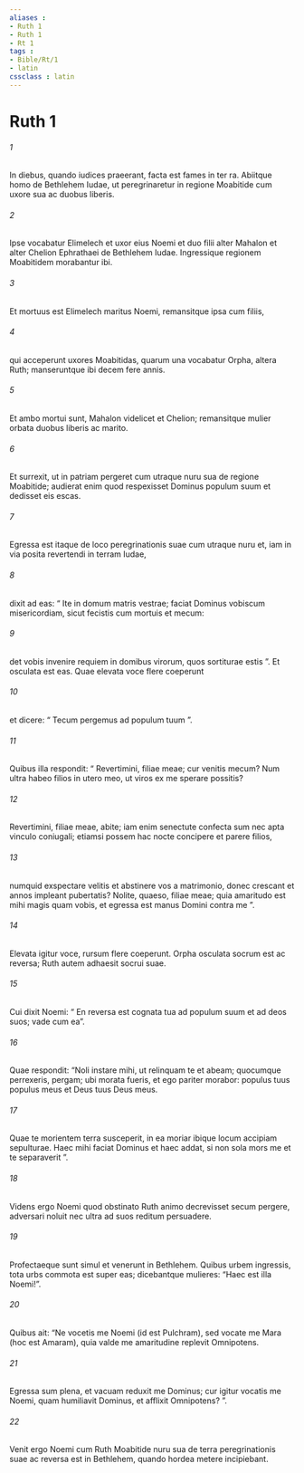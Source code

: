 ```yaml
---
aliases : 
- Ruth 1
- Ruth 1
- Rt 1
tags : 
- Bible/Rt/1
- latin
cssclass : latin
---
```


# Ruth 1

###### 1
In diebus, quando iudices praeerant, facta est fames in ter ra. Abiitque homo de Bethlehem Iudae, ut peregrinaretur in regione Moabitide cum uxore sua ac duobus liberis. 
###### 2
Ipse vocabatur Elimelech et uxor eius Noemi et duo filii alter Mahalon et alter Chelion Ephrathaei de Bethlehem Iudae. Ingressique regionem Moabitidem morabantur ibi. 
###### 3
Et mortuus est Elimelech maritus Noemi, remansitque ipsa cum filiis, 
###### 4
qui acceperunt uxores Moabitidas, quarum una vocabatur Orpha, altera Ruth; manseruntque ibi decem fere annis. 
###### 5
Et ambo mortui sunt, Mahalon videlicet et Chelion; remansitque mulier orbata duobus liberis ac marito.
###### 6
Et surrexit, ut in patriam pergeret cum utraque nuru sua de regione Moabitide; audierat enim quod respexisset Dominus populum suum et dedisset eis escas. 
###### 7
Egressa est itaque de loco peregrinationis suae cum utraque nuru et, iam in via posita revertendi in terram Iudae, 
###### 8
dixit ad eas: “ Ite in domum matris vestrae; faciat Dominus vobiscum misericordiam, sicut fecistis cum mortuis et mecum: 
###### 9
det vobis invenire requiem in domibus virorum, quos sortiturae estis ”. Et osculata est eas. Quae elevata voce flere coeperunt 
###### 10
et dicere: “ Tecum pergemus ad populum tuum ”. 
###### 11
Quibus illa respondit: “ Revertimini, filiae meae; cur venitis mecum? Num ultra habeo filios in utero meo, ut viros ex me sperare possitis? 
###### 12
Revertimini, filiae meae, abite; iam enim senectute confecta sum nec apta vinculo coniugali; etiamsi possem hac nocte concipere et parere filios, 
###### 13
numquid exspectare velitis et abstinere vos a matrimonio, donec crescant et annos impleant pubertatis? Nolite, quaeso, filiae meae; quia amaritudo est mihi magis quam vobis, et egressa est manus Domini contra me ”. 
###### 14
Elevata igitur voce, rursum flere coeperunt. Orpha osculata socrum est ac reversa; Ruth autem adhaesit socrui suae.
###### 15
Cui dixit Noemi: “ En reversa est cognata tua ad populum suum et ad deos suos; vade cum ea”. 
###### 16
Quae respondit: “Noli instare mihi, ut relinquam te et abeam; quocumque perrexeris, pergam; ubi morata fueris, et ego pariter morabor: populus tuus populus meus et Deus tuus Deus meus. 
###### 17
Quae te morientem terra susceperit, in ea moriar ibique locum accipiam sepulturae. Haec mihi faciat Dominus et haec addat, si non sola mors me et te separaverit ”. 
###### 18
Videns ergo Noemi quod obstinato Ruth animo decrevisset secum pergere, adversari noluit nec ultra ad suos reditum persuadere.
###### 19
Profectaeque sunt simul et venerunt in Bethlehem. Quibus urbem ingressis, tota urbs commota est super eas; dicebantque mulieres: “Haec est illa Noemi!”. 
###### 20
Quibus ait: “Ne vocetis me Noemi (id est Pulchram), sed vocate me Mara (hoc est Amaram), quia valde me amaritudine replevit Omnipotens. 
###### 21
Egressa sum plena, et vacuam reduxit me Dominus; cur igitur vocatis me Noemi, quam humiliavit Dominus, et afflixit Omnipotens? ”.
###### 22
Venit ergo Noemi cum Ruth Moabitide nuru sua de terra peregrinationis suae ac reversa est in Bethlehem, quando hordea metere incipiebant.
